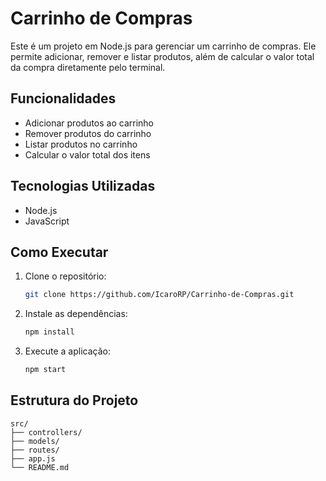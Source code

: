 # Carrinho de Compras

Este é um projeto em Node.js para gerenciar um carrinho de compras. Ele permite adicionar, remover e listar produtos, além de calcular o valor total da compra diretamente pelo terminal.

## Funcionalidades

- Adicionar produtos ao carrinho
- Remover produtos do carrinho
- Listar produtos no carrinho
- Calcular o valor total dos itens

## Tecnologias Utilizadas

- Node.js
- JavaScript

## Como Executar

1. Clone o repositório:
    ```bash
    git clone https://github.com/IcaroRP/Carrinho-de-Compras.git
    ```
2. Instale as dependências:
    ```bash
    npm install
    ```
3. Execute a aplicação:
    ```bash
    npm start
    ```

## Estrutura do Projeto

```
src/
├── controllers/
├── models/
├── routes/
├── app.js
└── README.md
```